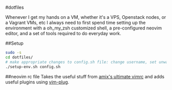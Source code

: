 #dotfiles

Whenever I get my hands on a VM, whether it's a VPS, Openstack nodes, or a Vagrant VMs, etc I always need to first spend time setting up the environment with a oh_my_zsh customized shell, a pre-configured neovim editor, and a set of tools required to do everyday work.

##Setup
```bash
sudo -s
cd dotfiles/
# make appropriate changes to config.sh file: change username, set unwanted actions to "false"
./setup-env.sh config.sh
```

##neovim rc file
Takes the useful stuff from [amix's ultimate vimrc](https://github.com/amix/vimrc) and adds useful plugins using [vim-plug](https://github.com/junegunn/vim-plug).
